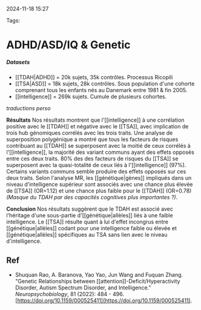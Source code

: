 2024-11-18 15:27


Tags:

# ADHD/ASD/IQ & Genetic 

##### Datasets
 - [[TDAH|ADHD]] = 20k sujets, 35k contrôles. Processus Ricopili 
 - [[TSA|ASD]] = 18k sujets, 28k contrôles. Sous population d'une cohorte comprenant tous les enfants nés au Danemark entre 1981  & fin 2005.
 - [[intelligence]] = 269k sujets. Cumule de plusieurs cohortes.
 

*traductions perso*

**Résultats**
Nos résultats montrent que l'[[intelligence]] à une corrélation positive avec le [[TDAH]] et négative avec le [[TSA]], avec implication de trois hub génomiques corrélés avec les trois traits. Une analyse de superposition polygénique a montré que tous les facteurs de risques contribuant au [[TDAH]] se superposent avec la moitié de ceux corrélés à l'[[intelligence]], la majorité des variant communs ayant des effets opposés entre ces deux traits. 
80% des des facteurs de risques du [[TSA]] se superposent avec la quasi-totalité de ceux liés à l'[[intelligence]] (97%). Certains variants communs semble produire des effets opposés sur ces deux traits. Selon l'analyse MR, les [[génétique|gènes]] impliqués dans un niveau d'intelligence supérieur sont associés avec une chance plus élevée de [[TSA]] (OR=1.12) et une chance plus faible pour le [[TDAH]] (OR=0.78) *(Masque du TDAH par des capacités cognitives plus importantes ?)*. 

**Conclusion**
Nos résultats suggèrent que le TDAH est associé avec l'héritage d'une sous-partie d'[[génétique|allèles]] liés à une faible intelligence. Le [[TSA]] résulte quant à lui d'effet incongrus entre [[génétique|allèles]] codant pour une intelligence faible ou élevée et [[génétique|allèles]] spécifiques au TSA sans lien avec le niveau d'intelligence.

## Ref

 - Shuquan Rao, A. Baranova, Yao Yao, Jun Wang and Fuquan Zhang. "Genetic Relationships between [[attention]]-Deficit/Hyperactivity Disorder, Autism Spectrum Disorder, and Intelligence." _Neuropsychobiology_, 81 (2022): 484 - 496. [https://doi.org/10.1159/000525411](https://doi.org/10.1159/000525411).
